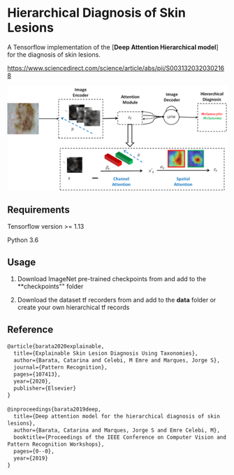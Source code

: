 # Hierarchical Diagnosis of Skin Lesions
A Tensorflow implementation of the [**Deep Attention Hierarchical model**] for the diagnosis of skin lesions.

https://www.sciencedirect.com/science/article/abs/pii/S0031320320302168

![](./imgs/system.jpg)

## Requirements
Tensorflow version >= 1.13

Python 3.6

## Usage
1) Download ImageNet pre-trained checkpoints from and add to the **checkpoints"" folder

2) Download the dataset tf recorders from and add to the **data** folder or create your own hierarchical tf records


## Reference

```
@article{barata2020explainable,
  title={Explainable Skin Lesion Diagnosis Using Taxonomies},
  author={Barata, Catarina and Celebi, M Emre and Marques, Jorge S},
  journal={Pattern Recognition},
  pages={107413},
  year={2020},
  publisher={Elsevier}
}

@inproceedings{barata2019deep,
  title={Deep attention model for the hierarchical diagnosis of skin lesions},
  author={Barata, Catarina and Marques, Jorge S and Emre Celebi, M},
  booktitle={Proceedings of the IEEE Conference on Computer Vision and Pattern Recognition Workshops},
  pages={0--0},
  year={2019}
}

```
